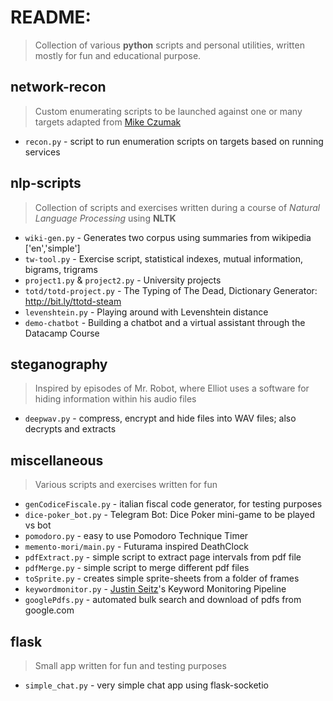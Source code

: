 # README:
> Collection of various **python** scripts and personal utilities, written mostly for fun and educational purpose.

## network-recon 
> Custom enumerating scripts to be launched against one or many targets adapted from [Mike Czumak](https://www.securitysift.com/offsec-pwb-oscp/)
- `recon.py`                     - script to run enumeration scripts on targets based on running services

## nlp-scripts 
> Collection of scripts and exercises written during a course of *Natural Language Processing* using **NLTK**

- `wiki-gen.py`                  - Generates two corpus using summaries from wikipedia ['en','simple']
- `tw-tool.py`                   - Exercise script, statistical indexes, mutual information, bigrams, trigrams
- `project1.py` & `project2.py`  - University projects
- `totd/totd-project.py`         - The Typing of The Dead, Dictionary Generator: http://bit.ly/ttotd-steam
- `levenshtein.py`               - Playing around with Levenshtein distance
- `demo-chatbot`                 - Building a chatbot and a virtual assistant through the Datacamp Course

## steganography 
> Inspired by episodes of Mr. Robot, where Elliot uses a software for hiding information within his audio files
- `deepwav.py`                   - compress, encrypt and hide files into WAV files; also decrypts and extracts


## miscellaneous 
> Various scripts and exercises written for fun
- `genCodiceFiscale.py`          - italian fiscal code generator, for testing purposes
- `dice-poker_bot.py`            - Telegram Bot: Dice Poker mini-game to be played vs bot
- `pomodoro.py`                  - easy to use Pomodoro Technique Timer
- `memento-mori/main.py`         - Futurama inspired DeathClock
- `pdfExtract.py`                - simple script to extract page intervals from pdf file
- `pdfMerge.py`                  - simple script to merge different pdf files
- `toSprite.py`                  - creates simple sprite-sheets from a folder of frames
- `keywordmonitor.py`            - [Justin Seitz](http://www.automatingosint.com/blog/2017/04/building-a-keyword-monitoring-pipeline-with-python-pastebin-and-searx/)'s Keyword Monitoring Pipeline
- `googlePdfs.py`                - automated bulk search and download of pdfs from google.com

## flask 
> Small app written for fun and testing purposes
- `simple_chat.py`               - very simple chat app using flask-socketio

